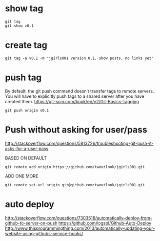 # show tag

    git tag
    git show v0.1
# create tag

    git tag -a v0.1 -m "jgirls001 version 0.1, show posts, no links yet"

# push tag
By default, the git push command doesn’t transfer tags to remote servers. You will have to explicitly push tags to a shared server after you have created them.
https://git-scm.com/book/en/v2/Git-Basics-Tagging

    git push origin v0.1

# Push without asking for user/pass
http://stackoverflow.com/questions/5813726/troubleshooting-git-push-it-asks-for-a-user-pass

BASED ON DEFAULT

`git remote add origin https://github.com/twoutlook/jgirls001.git` 

ADD ONE MORE

`git remote set-url origin git@github.com:twoutlook/jgirls001.git`

# auto deploy
http://stackoverflow.com/questions/7303518/automatically-deploy-from-github-to-server-on-push
https://github.com/logsol/Github-Auto-Deploy
http://www.thisprogrammingthing.com/2013/automatically-updating-your-website-using-githubs-service-hooks/
